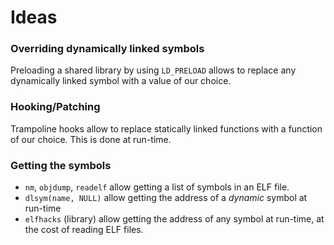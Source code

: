 # Ideas

### Overriding dynamically linked symbols
Preloading a shared library by using `LD_PRELOAD` allows to replace any dynamically linked symbol with a value of our choice.

### Hooking/Patching
Trampoline hooks allow to replace statically linked functions with a function of our choice.
This is done at run-time.

### Getting the symbols
* `nm`, `objdump`, `readelf` allow getting a list of symbols in an ELF file.
* `dlsym(name, NULL)` allow getting the address of a *dynamic* symbol at run-time
* `elfhacks` (library) allow getting the address of any symbol at run-time, at the cost of reading ELF files.
